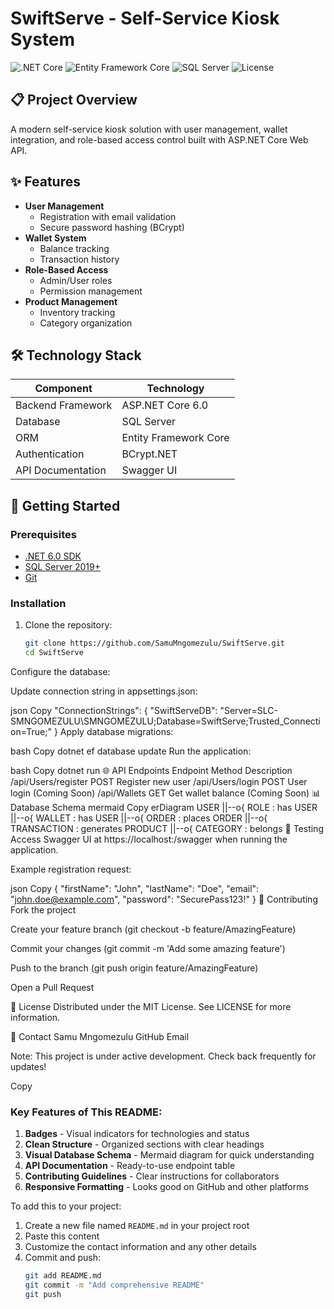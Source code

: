 # SwiftServe - Self-Service Kiosk System

![.NET Core](https://img.shields.io/badge/.NET-6.0-purple)
![Entity Framework Core](https://img.shields.io/badge/EF_Core-6.0-blue)
![SQL Server](https://img.shields.io/badge/SQL_Server-2019-blue)
![License](https://img.shields.io/badge/License-MIT-green)

## 📋 Project Overview
A modern self-service kiosk solution with user management, wallet integration, and role-based access control built with ASP.NET Core Web API.

## ✨ Features
- **User Management**
  - Registration with email validation
  - Secure password hashing (BCrypt)
- **Wallet System**
  - Balance tracking
  - Transaction history
- **Role-Based Access**
  - Admin/User roles
  - Permission management
- **Product Management**
  - Inventory tracking
  - Category organization

## 🛠 Technology Stack
| Component          | Technology           |
|--------------------|----------------------|
| Backend Framework  | ASP.NET Core 6.0     |
| Database           | SQL Server           |
| ORM                | Entity Framework Core|
| Authentication     | BCrypt.NET           |
| API Documentation  | Swagger UI           |

## 🚀 Getting Started

### Prerequisites
- [.NET 6.0 SDK](https://dotnet.microsoft.com/download)
- [SQL Server 2019+](https://www.microsoft.com/en-us/sql-server/sql-server-downloads)
- [Git](https://git-scm.com/downloads)

### Installation
1. Clone the repository:
   ```bash
   git clone https://github.com/SamuMngomezulu/SwiftServe.git
   cd SwiftServe
Configure the database:

Update connection string in appsettings.json:

json
Copy
"ConnectionStrings": {
  "SwiftServeDB": "Server=SLC-SMNGOMEZULU\\SMNGOMEZULU;Database=SwiftServe;Trusted_Connection=True;"
}
Apply database migrations:

bash
Copy
dotnet ef database update
Run the application:

bash
Copy
dotnet run
🌐 API Endpoints
Endpoint	Method	Description
/api/Users/register	POST	Register new user
/api/Users/login	POST	User login (Coming Soon)
/api/Wallets	GET	Get wallet balance (Coming Soon)
📊 Database Schema
mermaid
Copy
erDiagram
    USER ||--o{ ROLE : has
    USER ||--o{ WALLET : has
    USER ||--o{ ORDER : places
    ORDER ||--o{ TRANSACTION : generates
    PRODUCT ||--o{ CATEGORY : belongs
🧪 Testing
Access Swagger UI at https://localhost:<port>/swagger when running the application.

Example registration request:

json
Copy
{
  "firstName": "John",
  "lastName": "Doe",
  "email": "john.doe@example.com",
  "password": "SecurePass123!"
}
🤝 Contributing
Fork the project

Create your feature branch (git checkout -b feature/AmazingFeature)

Commit your changes (git commit -m 'Add some amazing feature')

Push to the branch (git push origin feature/AmazingFeature)

Open a Pull Request

📜 License
Distributed under the MIT License. See LICENSE for more information.

📧 Contact
Samu Mngomezulu
GitHub
Email

Note: This project is under active development. Check back frequently for updates!

Copy

### Key Features of This README:
1. **Badges** - Visual indicators for technologies and status
2. **Clean Structure** - Organized sections with clear headings
3. **Visual Database Schema** - Mermaid diagram for quick understanding
4. **API Documentation** - Ready-to-use endpoint table
5. **Contributing Guidelines** - Clear instructions for collaborators
6. **Responsive Formatting** - Looks good on GitHub and other platforms

To add this to your project:
1. Create a new file named `README.md` in your project root
2. Paste this content
3. Customize the contact information and any other details
4. Commit and push:
   ```bash
   git add README.md
   git commit -m "Add comprehensive README"
   git push
